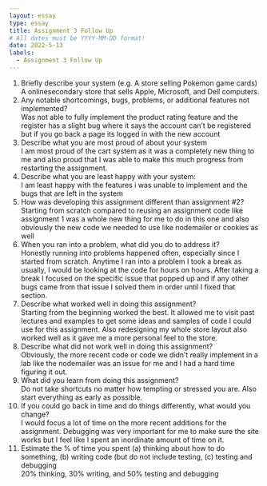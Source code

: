 ```yaml
---
layout: essay
type: essay
title: Assignment 3 Follow Up
# All dates must be YYYY-MM-DD format!
date: 2022-5-13
labels:
  - Assignment 3 Follow Up
---
```

1) Briefly describe your system (e.g. A store selling Pokemon game cards) <br>
  A onlinesecondary store that sells Apple, Microsoft, and Dell computers. <br>
2) Any notable shortcomings, bugs, problems, or additional features not implemented? <br>
  Was not able to fully implement the product rating feature and the register has a slight bug where it says the account can’t be registered but if you go back a page  its logged in with the new account <br>
3) Describe what you are most proud of about your system <br>
  I am most proud of the cart system as it was a completely new thing to me and also proud that I was able to make this much progress from restarting the assignment. <br>
4) Describe what you are least happy with your system: <br>
  I am least happy with the features i was unable to implement and the bugs that are left in the system <br>
5) How was developing this assignment different than assignment #2? <br>
  Starting from scratch compared to reusing an assignment code like assignment 1 was a whole new thing for me to do in this one and also obviously the new code we needed to use like nodemailer or cookies as well <br>
6) When you ran into a problem, what did you do to address it? <br>
  Honestly running into problems happened often, especially since I started from scratch. Anytime I ran into a problem I took a break as usually, I would be looking at the code for hours on hours. After taking a break I focused on the specific issue that popped up and if any other bugs came from that issue I solved them in order until I fixed that section. <br>
7) Describe what worked well in doing this assignment? <br>
  Starting from the beginning worked the best. It allowed me to visit past lectures and examples to get some ideas and samples of code I could use for this assignment. Also redesigning my whole store layout also worked well as it gave me a more personal feel to the store. <br>
8) Describe what did not work well in doing this assignment? <br>
  Obviously, the more recent code or code we didn’t really implement in a lab like the nodemailer was an issue for me and I had a hard time figuring it out. <br>
9) What did you learn from doing this assignment? <br>
  Do not take shortcuts no matter how tempting or stressed you are. Also start everything as early as possible. <br>
10) If you could go back in time and do things differently, what would you change? <br>
  I would focus a lot of time on the more recent additions for the assignment. Debugging was very important for me to make sure the site works but I feel like I spent an inordinate amount of time on it. <br>
11) Estimate the % of time you spent (a) thinking about how to do something, (b) writing code (but do not include testing, (c) testing and debugging <br>
  20% thinking, 30% writing, and 50% testing and debugging

